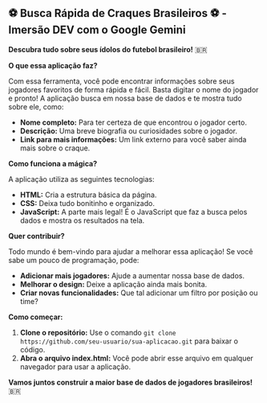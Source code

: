 ## **⚽ Busca Rápida de Craques Brasileiros ⚽** -Imersão DEV com o Google Gemini

**Descubra tudo sobre seus ídolos do futebol brasileiro!** 🇧🇷

**O que essa aplicação faz?**

Com essa ferramenta, você pode encontrar informações sobre seus jogadores favoritos de forma rápida e fácil. Basta digitar o nome do jogador e pronto! A aplicação busca em nossa base de dados e te mostra tudo sobre ele, como:

* **Nome completo:** Para ter certeza de que encontrou o jogador certo.
* **Descrição:** Uma breve biografia ou curiosidades sobre o jogador.
* **Link para mais informações:** Um link externo para você saber ainda mais sobre o craque.

**Como funciona a mágica?**

A aplicação utiliza as seguintes tecnologias:

* **HTML:** Cria a estrutura básica da página.
* **CSS:** Deixa tudo bonitinho e organizado.
* **JavaScript:** A parte mais legal! É o JavaScript que faz a busca pelos dados e mostra os resultados na tela.

**Quer contribuir?**

Todo mundo é bem-vindo para ajudar a melhorar essa aplicação! Se você sabe um pouco de programação, pode:

* **Adicionar mais jogadores:** Ajude a aumentar nossa base de dados.
* **Melhorar o design:** Deixe a aplicação ainda mais bonita.
* **Criar novas funcionalidades:** Que tal adicionar um filtro por posição ou time?

**Como começar:**

1. **Clone o repositório:** Use o comando `git clone https://github.com/seu-usuario/sua-aplicacao.git` para baixar o código.
2. **Abra o arquivo index.html:** Você pode abrir esse arquivo em qualquer navegador para usar a aplicação.

**Vamos juntos construir a maior base de dados de jogadores brasileiros!** 🇧🇷

